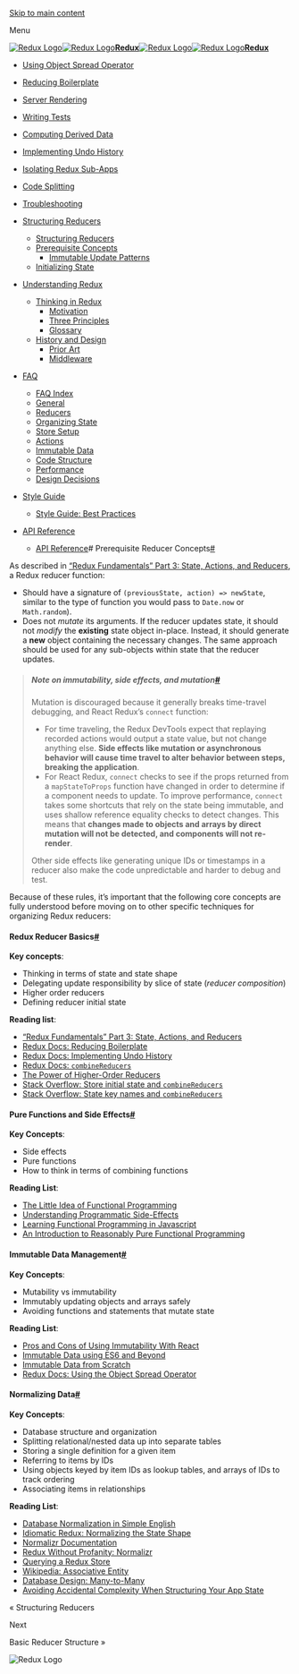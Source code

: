 <a href="#main" class="skipToContent_1oUP">Skip to main content</a>

Menu

<a href="../../index.html" class="navbar__brand"><img src="../../../d33wubrfki0l68.cloudfront.net/0834d0215db51e91525a25acf97433051f280f2f/c30f5/img/redux.svg" alt="Redux Logo" class="themedImage_1VuW themedImage--light_3UqQ navbar__logo" /><img src="../../../d33wubrfki0l68.cloudfront.net/0834d0215db51e91525a25acf97433051f280f2f/c30f5/img/redux.svg" alt="Redux Logo" class="themedImage_1VuW themedImage--dark_hz6m navbar__logo" /><strong>Redux</strong></a><a href="../../index.html" class="navbar__brand"><img src="../../../d33wubrfki0l68.cloudfront.net/0834d0215db51e91525a25acf97433051f280f2f/c30f5/img/redux.svg" alt="Redux Logo" class="themedImage_1VuW themedImage--light_3UqQ navbar__logo" /><img src="../../../d33wubrfki0l68.cloudfront.net/0834d0215db51e91525a25acf97433051f280f2f/c30f5/img/redux.svg" alt="Redux Logo" class="themedImage_1VuW themedImage--dark_hz6m navbar__logo" /><strong>Redux</strong></a>

-   <a href="../using-object-spread-operator.html" class="menu__link">Using Object Spread Operator</a>
-   <a href="../reducing-boilerplate.html" class="menu__link">Reducing Boilerplate</a>
-   <a href="../server-rendering.html" class="menu__link">Server Rendering</a>
-   <a href="../writing-tests.html" class="menu__link">Writing Tests</a>
-   <a href="../computing-derived-data.html" class="menu__link">Computing Derived Data</a>
-   <a href="../implementing-undo-history.html" class="menu__link">Implementing Undo History</a>
-   <a href="../isolating-redux-sub-apps.html" class="menu__link">Isolating Redux Sub-Apps</a>
-   <a href="../code-splitting.html" class="menu__link">Code Splitting</a>
-   <a href="../troubleshooting.html" class="menu__link">Troubleshooting</a>
-   <a href="#!" class="menu__link menu__link--sublist menu__link--active">Structuring Reducers</a>
    -   <a href="structuring-reducers.html" class="menu__link">Structuring Reducers</a>
    -   <a href="prerequisite-concepts.html" class="menu__link menu__link--active active">Prerequisite Concepts</a>
        -   <a href="immutable-update-patterns.html" class="menu__link">Immutable Update Patterns</a>
    -   <a href="initializing-state.html" class="menu__link">Initializing State</a>
-   <a href="#!" class="menu__link menu__link--sublist">Understanding Redux</a>
    -   <a href="#!" class="menu__link menu__link--sublist">Thinking in Redux</a>
        -   <a href="../../understanding/thinking-in-redux/motivation.html" class="menu__link">Motivation</a>
        -   <a href="../../understanding/thinking-in-redux/three-principles.html" class="menu__link">Three Principles</a>
        -   <a href="../../understanding/thinking-in-redux/glossary.html" class="menu__link">Glossary</a>
    -   <a href="#!" class="menu__link menu__link--sublist">History and Design</a>
        -   <a href="../../understanding/history-and-design/prior-art.html" class="menu__link">Prior Art</a>
        -   <a href="../../understanding/history-and-design/middleware.html" class="menu__link">Middleware</a>
-   <a href="#!" class="menu__link menu__link--sublist">FAQ</a>

    -   <a href="../../faq.html" class="menu__link">FAQ Index</a>
    -   <a href="../../faq/general.html" class="menu__link">General</a>
    -   <a href="../../faq/reducers.html" class="menu__link">Reducers</a>
    -   <a href="../../faq/organizing-state.html" class="menu__link">Organizing State</a>
    -   <a href="../../faq/store-setup.html" class="menu__link">Store Setup</a>
    -   <a href="../../faq/actions.html" class="menu__link">Actions</a>
    -   <a href="../../faq/immutable-data.html" class="menu__link">Immutable Data</a>
    -   <a href="../../faq/code-structure.html" class="menu__link">Code Structure</a>
    -   <a href="../../faq/performance.html" class="menu__link">Performance</a>
    -   <a href="../../faq/design-decisions.html" class="menu__link">Design Decisions</a>

-   <a href="#!" class="menu__link menu__link--sublist">Style Guide</a>
    -   <a href="../../style-guide/style-guide.html" class="menu__link">Style Guide: Best Practices</a>
-   <a href="#!" class="menu__link menu__link--sublist">API Reference</a>
    -   <a href="../../api/api-reference.html" class="menu__link">API Reference</a>\# <span id="prerequisite-reducer-concepts" class="anchor enhancedAnchor_2LWZ"></span>Prerequisite Reducer Concepts<a href="#prerequisite-reducer-concepts" class="hash-link" title="Direct link to heading">#</a>

As described in [“Redux Fundamentals” Part 3: State, Actions, and Reducers](../../tutorials/fundamentals/part-3-state-actions-reducers.html), a Redux reducer function:

-   Should have a signature of `(previousState, action) => newState`, similar to the type of function you would pass to `Date.now` or `Math.random`).
-   Does not *mutate* its arguments. If the reducer updates state, it should not *modify* the **existing** state object in-place. Instead, it should generate a **new** object containing the necessary changes. The same approach should be used for any sub-objects within state that the reducer updates.

> ##### <span id="note-on-immutability-side-effects-and-mutation" class="anchor enhancedAnchor_2LWZ"></span>Note on immutability, side effects, and mutation<a href="#note-on-immutability-side-effects-and-mutation" class="hash-link" title="Direct link to heading">#</a>
>
> Mutation is discouraged because it generally breaks time-travel debugging, and React Redux’s `connect` function:
>
> -   For time traveling, the Redux DevTools expect that replaying recorded actions would output a state value, but not change anything else. **Side effects like mutation or asynchronous behavior will cause time travel to alter behavior between steps, breaking the application**.
> -   For React Redux, `connect` checks to see if the props returned from a `mapStateToProps` function have changed in order to determine if a component needs to update. To improve performance, `connect` takes some shortcuts that rely on the state being immutable, and uses shallow reference equality checks to detect changes. This means that **changes made to objects and arrays by direct mutation will not be detected, and components will not re-render**.
>
> Other side effects like generating unique IDs or timestamps in a reducer also make the code unpredictable and harder to debug and test.

Because of these rules, it’s important that the following core concepts are fully understood before moving on to other specific techniques for organizing Redux reducers:

#### <span id="redux-reducer-basics" class="anchor enhancedAnchor_2LWZ"></span>Redux Reducer Basics<a href="#redux-reducer-basics" class="hash-link" title="Direct link to heading">#</a>

**Key concepts**:

-   Thinking in terms of state and state shape
-   Delegating update responsibility by slice of state (*reducer composition*)
-   Higher order reducers
-   Defining reducer initial state

**Reading list**:

-   [“Redux Fundamentals” Part 3: State, Actions, and Reducers](../../tutorials/fundamentals/part-3-state-actions-reducers.html)
-   [Redux Docs: Reducing Boilerplate](../reducing-boilerplate.html)
-   [Redux Docs: Implementing Undo History](../implementing-undo-history.html)
-   [Redux Docs: `combineReducers`](../../api/combinereducers.html)
-   [The Power of Higher-Order Reducers](../../../slides.com/omnidan/hor.html#/)
-   [Stack Overflow: Store initial state and `combineReducers`](../../../stackoverflow.com/questions/33749759/read-stores-initial-state-in-redux-reducer.html)
-   [Stack Overflow: State key names and `combineReducers`](../../../stackoverflow.com/questions/35667775/state-in-redux-react-app-has-a-property-with-the-name-of-the-reducer.html)

#### <span id="pure-functions-and-side-effects" class="anchor enhancedAnchor_2LWZ"></span>Pure Functions and Side Effects<a href="#pure-functions-and-side-effects" class="hash-link" title="Direct link to heading">#</a>

**Key Concepts**:

-   Side effects
-   Pure functions
-   How to think in terms of combining functions

**Reading List**:

-   [The Little Idea of Functional Programming](../../../jaysoo.ca/2016/01/13/functional-programming-little-ideas/index.html)
-   [Understanding Programmatic Side-Effects](../../../c2fo.io/c2fo/programming/2016/05/11/understanding-programmatic-side-effects/index.html)
-   [Learning Functional Programming in Javascript](../../../www.youtube.com/watchf8b8.html)
-   [An Introduction to Reasonably Pure Functional Programming](../../../www.sitepoint.com/an-introduction-to-reasonably-pure-functional-programming/index.html)

#### <span id="immutable-data-management" class="anchor enhancedAnchor_2LWZ"></span>Immutable Data Management<a href="#immutable-data-management" class="hash-link" title="Direct link to heading">#</a>

**Key Concepts**:

-   Mutability vs immutability
-   Immutably updating objects and arrays safely
-   Avoiding functions and statements that mutate state

**Reading List**:

-   [Pros and Cons of Using Immutability With React](../../../reactkungfu.com/2015/08/pros-and-cons-of-using-immutability-with-react-js/index.html)
-   [Immutable Data using ES6 and Beyond](../../../wecodetheweb.com/2016/02/12/immutable-javascript-using-es6-and-beyond/index.html)
-   [Immutable Data from Scratch](../../../ryanfunduk.com/articles/immutable-data-from-scratch/index.html)
-   [Redux Docs: Using the Object Spread Operator](../using-object-spread-operator.html)

#### <span id="normalizing-data" class="anchor enhancedAnchor_2LWZ"></span>Normalizing Data<a href="#normalizing-data" class="hash-link" title="Direct link to heading">#</a>

**Key Concepts**:

-   Database structure and organization
-   Splitting relational/nested data up into separate tables
-   Storing a single definition for a given item
-   Referring to items by IDs
-   Using objects keyed by item IDs as lookup tables, and arrays of IDs to track ordering
-   Associating items in relationships

**Reading List**:

-   [Database Normalization in Simple English](../../../www.essentialsql.com/get-ready-to-learn-sql-database-normalization-explained-in-simple-english/index.html)
-   [Idiomatic Redux: Normalizing the State Shape](../../../egghead.io/lessons/javascript-redux-normalizing-the-state-shape.html)
-   [Normalizr Documentation](../../../github.com/paularmstrong/normalizr.html)
-   [Redux Without Profanity: Normalizr](../../../tonyhb.gitbooks.io/redux-without-profanity/content/normalizer.html)
-   [Querying a Redux Store](../../../medium.com/%40adamrackis/querying-a-redux-store-37db8c7f3b0f.html)
-   [Wikipedia: Associative Entity](../../../en.wikipedia.org/wiki/Associative_entity.html)
-   [Database Design: Many-to-Many](../../../web.csulb.edu/colleges/coe/cecs/dbdesign/dbdesignac24.html?page=manymany.php)
-   [Avoiding Accidental Complexity When Structuring Your App State](../../../medium.com/hackernoon/avoiding-accidental-complexity-when-structuring-your-app-state-6e6d22ad5e2a.html)

<a href="structuring-reducers.html" class="pagination-nav__link"></a>

« Structuring Reducers

<a href="basic-reducer-structure.html" class="pagination-nav__link"></a>

Next

Basic Reducer Structure »

<img src="../../../d33wubrfki0l68.cloudfront.net/0834d0215db51e91525a25acf97433051f280f2f/c30f5/img/redux.svg" alt="Redux Logo" class="themedImage_1VuW themedImage--dark_hz6m footer__logo" />
